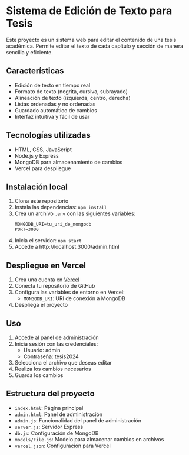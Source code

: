 # Sistema de Edición de Texto para Tesis

Este proyecto es un sistema web para editar el contenido de una tesis académica. Permite editar el texto de cada capítulo y sección de manera sencilla y eficiente.

## Características

- Edición de texto en tiempo real
- Formato de texto (negrita, cursiva, subrayado)
- Alineación de texto (izquierda, centro, derecha)
- Listas ordenadas y no ordenadas
- Guardado automático de cambios
- Interfaz intuitiva y fácil de usar

## Tecnologías utilizadas

- HTML, CSS, JavaScript
- Node.js y Express
- MongoDB para almacenamiento de cambios
- Vercel para despliegue

## Instalación local

1. Clona este repositorio
2. Instala las dependencias: `npm install`
3. Crea un archivo `.env` con las siguientes variables:
   ```
   MONGODB_URI=tu_uri_de_mongodb
   PORT=3000
   ```
4. Inicia el servidor: `npm start`
5. Accede a http://localhost:3000/admin.html

## Despliegue en Vercel

1. Crea una cuenta en [Vercel](https://vercel.com/)
2. Conecta tu repositorio de GitHub
3. Configura las variables de entorno en Vercel:
   - `MONGODB_URI`: URI de conexión a MongoDB
4. Despliega el proyecto

## Uso

1. Accede al panel de administración
2. Inicia sesión con las credenciales:
   - Usuario: admin
   - Contraseña: tesis2024
3. Selecciona el archivo que deseas editar
4. Realiza los cambios necesarios
5. Guarda los cambios

## Estructura del proyecto

- `index.html`: Página principal
- `admin.html`: Panel de administración
- `admin.js`: Funcionalidad del panel de administración
- `server.js`: Servidor Express
- `db.js`: Configuración de MongoDB
- `models/File.js`: Modelo para almacenar cambios en archivos
- `vercel.json`: Configuración para Vercel 